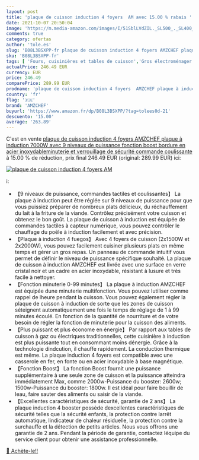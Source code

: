```yaml
---
layout: post
title: 'plaque de cuisson induction 4 foyers  AM avec 15.00 % rabais '
date: 2021-10-07 20:50:04
image: 'https://m.media-amazon.com/images/I/51SblLVdZIL._SL500_._SL400_.jpg'
comments: true
category: ofertas
author: 'tole.es'
slug: 'B08L3BSXPP-fr plaque de cuisson induction 4 foyers AMZCHEF plaque à...'
sku: 'B08L3BSXPP-fr'
tags: [ 'Fours, cuisinières et tables de cuisson','Gros électroménager','Tables de cuisson','amzchef', ]
actualPrice: 246.49 EUR
currency: EUR
price: 246.49
comparePrice: 289.99 EUR
prodname: 'plaque de cuisson induction 4 foyers  AMZCHEF plaque à induction 7000W avec 9 niveaux de puissance fonction boost  bordure en acier inoxydableminuterie et verrouillage de sécurité commande coulissante'
country: 'fr'
flag: '🇫🇷'
brand: 'AMZCHEF'
buyurl: 'https://www.amazon.fr/dp/B08L3BSXPP/?tag=tolees0d-21'
descuento: '15.00'
average: '263.89'
---
```


C'est en vente [plaque de cuisson induction 4 foyers  AMZCHEF plaque à induction 7000W avec 9 niveaux de puissance fonction boost  bordure en acier inoxydableminuterie et verrouillage de sécurité commande coulissante](https://www.amazon.fr/dp/B08L3BSXPP/?tag=tolees0d-21)  à  15.00 % de réduction, prix final  246.49 EUR (original: 289.99 EUR) ici:

[![plaque de cuisson induction 4 foyers  AM](https://m.media-amazon.com/images/I/51SblLVdZIL._SL500_._SL400_.jpg)](https://www.amazon.fr/dp/B08L3BSXPP/?tag=tolees0d-21)

ℹ️:

- 【9 niveaux de puissance, commandes tactiles et coulissantes】 La plaque à induction peut être réglée sur 9 niveaux de puissance pour que vous puissiez préparer de nombreux plats délicieux, du réchauffement du lait à la friture de la viande. Contrôlez précisément votre cuisson et obtenez le bon goût. La plaque de cuisson à induction est équipée de commandes tactiles à capteur numérique, vous pouvez contrôler le chauffage du poêle à induction facilement et avec précision.
- 【Plaque à induction 4 fuegos】 Avec 4 foyers de cuisson (2x1500W et 2x2000W), vous pouvez facilement cuisiner plusieurs plats en même temps et gérer un gros repas. Un panneau de commande intuitif vous permet de définir le niveau de puissance spécifique souhaité. La plaque de cuisson à induction AMZCHEF est livrée avec une surface en verre cristal noir et un cadre en acier inoxydable, résistant à lusure et très facile à nettoyer.
- 【Fonction minuterie 0-99 minutes】 La plaque à induction AMZCHEF est équipée dune minuterie multifonction. Vous pouvez lutiliser comme rappel de lheure pendant la cuisson. Vous pouvez également régler la plaque de cuisson à induction de sorte que les zones de cuisson séteignent automatiquement une fois le temps de réglage de 1 à 99 minutes écoulé. En fonction de la quantité de nourriture et de votre besoin de régler la fonction de minuterie pour la cuisson des aliments.
- 【Plus puissant et plus économe en énergie】 Par rapport aux tables de cuisson à gaz ou électriques traditionnelles, cette cuisinière à induction est plus puissante tout en consommant moins dénergie. Grâce à la technologie dindcution, il chauffe rapidement. La conduction thermique est même. La plaque induction 4 foyers est compatible avec une casserole en fer, en fonte ou en acier inoxydable à base magnétique.
- 【Fonction Boost】 La fonction Boost fournit une puissance supplémentaire à une seule zone de cuisson et la puissance atteindra immédiatement Max, comme 2000w-Puissance du booster: 2600w; 1500w-Puissance du booster: 1800w. Il est idéal pour faire bouillir de leau, faire sauter des aliments ou saisir de la viande.
- 【Excellentes caractéristiques de sécurité, garantie de 2 ans】 La plaque induction 4 booster possède dexcellentes caractéristiques de sécurité telles que la sécurité enfants, la protection contre larrêt automatique, lindicateur de chaleur résiduelle, la protection contre la surchauffe et la détection de petits articles. Nous vous offrons une garantie de 2 ans. Pendant la période de garantie, contactez léquipe du service client pour obtenir une assistance professionnelle.

[🛒 Achète-le!!](https://www.amazon.fr/dp/B08L3BSXPP/?tag=tolees0d-21)
